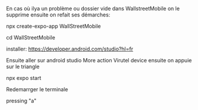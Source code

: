 En cas où ilya un problème ou dossier vide dans WallstreetMobile
on le supprime ensuite on refait ses démarches:

npx create-expo-app WallStreetMobile

cd WallStreetMobile


installer:
https://developer.android.com/studio?hl=fr

Ensuite aller sur android studio
More action
Virutel device
ensuite on appuie sur le triangle


npx expo start


Redemarrger le terminale 

pressing "a" 
